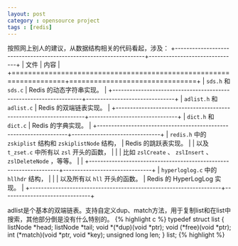 ```yaml
---
layout: post
category : opensource project
tags : [redis]
---
```

按照网上别人的建议，从数据结构相关的代码看起，涉及：
+-------------------------------------------------------------------+-------------------------------+
| 文件                                                              | 内容                          |
+===================================================================+===============================+
| ``sds.h`` 和 ``sds.c``                                            | Redis 的动态字符串实现。      |
+-------------------------------------------------------------------+-------------------------------+
| ``adlist.h`` 和 ``adlist.c``                                      | Redis 的双端链表实现。        |
+-------------------------------------------------------------------+-------------------------------+
| ``dict.h`` 和 ``dict.c``                                          | Redis 的字典实现。            |
+-------------------------------------------------------------------+-------------------------------+
| ``redis.h`` 中的 ``zskiplist`` 结构和 ``zskiplistNode`` 结构，    | Redis 的跳跃表实现。          |
| 以及 ``t_zset.c`` 中所有以 ``zsl`` 开头的函数，                   |                               |
| 比如 ``zslCreate`` 、 ``zslInsert`` 、 ``zslDeleteNode`` ，等等。 |                               |
+-------------------------------------------------------------------+-------------------------------+
| ``hyperloglog.c`` 中的 ``hllhdr`` 结构，                          |                               |
| 以及所有以 ``hll`` 开头的函数。                                   | Redis 的 HyperLogLog 实现。   |
+-------------------------------------------------------------------+-------------------------------+

adlist是个基本的双端链表。支持自定义dup、match方法，用于复制list和在list中搜索，其他部分倒是没有什么特别的。
{% highlight c %}
typedef struct list {
    listNode *head;
    listNode *tail;
    void *(*dup)(void *ptr);
    void (*free)(void *ptr);
    int (*match)(void *ptr, void *key);
    unsigned long len;
} list;
{% highlight %}
